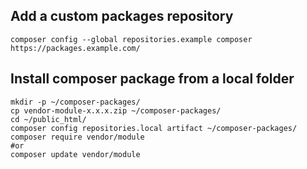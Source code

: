 ## Add a custom packages repository

    composer config --global repositories.example composer https://packages.example.com/
    
##  Install composer package from a local folder

    mkdir -p ~/composer-packages/
    cp vendor-module-x.x.x.zip ~/composer-packages/
    cd ~/public_html/
    composer config repositories.local artifact ~/composer-packages/
    composer require vendor/module
    #or
    composer update vendor/module   